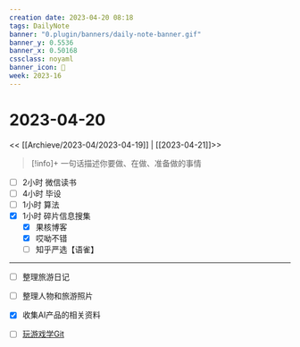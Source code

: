 ```yaml
---
creation date: 2023-04-20 08:18
tags: DailyNote
banner: "0.plugin/banners/daily-note-banner.gif"
banner_y: 0.5536
banner_x: 0.50168
cssclass: noyaml
banner_icon: 💌
week: 2023-16
---
```


# 2023-04-20

<< [[Archieve/2023-04/2023-04-19]] | [[2023-04-21]]>>


> [!info]+ 一句话描述你要做、在做、准备做的事情
> 


- [ ] 2小时 微信读书
- [ ] 4小时 毕设
- [ ] 1小时 算法
- [x] 1小时 碎片信息搜集
	- [x] 果核博客
	- [x] 哎呦不错
	- [ ] 知乎严选【语雀】

---

- [ ] 整理旅游日记
- [ ] 整理人物和旅游照片
- [x] 收集AI产品的相关资料

- [ ] [玩游戏学Git](https://learngitbranching.js.org/?locale=zh_CN)